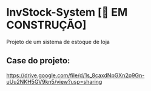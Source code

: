 # InvStock-System [:construction: EM CONSTRUÇÃO]
Projeto de um sistema de estoque de loja 

## Case do projeto: 
https://drive.google.com/file/d/1s_8caxdNpGXn2p9Gn-uUu2NKH5GV9kn5/view?usp=sharing
